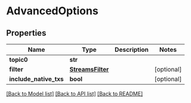 # AdvancedOptions

## Properties
Name | Type | Description | Notes
------------ | ------------- | ------------- | -------------
**topic0** | **str** |  | 
**filter** | [**StreamsFilter**](StreamsFilter.md) |  | [optional] 
**include_native_txs** | **bool** |  | [optional] 

[[Back to Model list]](../README.md#documentation-for-models) [[Back to API list]](../README.md#documentation-for-api-endpoints) [[Back to README]](../README.md)

